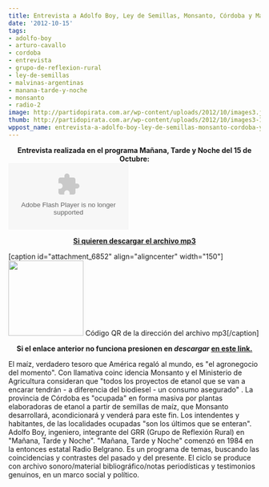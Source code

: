 ```yaml
---
title: Entrevista a Adolfo Boy, Ley de Semillas, Monsanto, Córdoba y Más
date: '2012-10-15'
tags:
- adolfo-boy
- arturo-cavallo
- cordoba
- entrevista
- grupo-de-reflexion-rural
- ley-de-semillas
- malvinas-argentinas
- manana-tarde-y-noche
- monsanto
- radio-2
image: http://partidopirata.com.ar/wp-content/uploads/2012/10/images3.jpg
thumb: http://partidopirata.com.ar/wp-content/uploads/2012/10/images3-150x150.jpg
wppost_name: entrevista-a-adolfo-boy-ley-de-semillas-monsanto-cordoba-y-mas
---
```


<center>
<strong>Entrevista realizada en el programa Mañana, Tarde y Noche del 15 de Octubre:</strong></center><object id="player1497566" width="240" height="133" classid="clsid:d27cdb6e-ae6d-11cf-96b8-444553540000" codebase="http://download.macromedia.com/pub/shockwave/cabs/flash/swflash.cab#version=6,0,40,0"><param name="AllowScriptAccess" value="always" /><param name="allowFullScreen" value="true" /><param name="wmode" value="transparent" /><param name="src" value="http://www.ivoox.com/playerivoox_ee_1497566_1.html" /><param name="allowfullscreen" value="true" /><param name="allowscriptaccess" value="always" /><embed id="player1497566" width="240" height="133" type="application/x-shockwave-flash" src="http://www.ivoox.com/playerivoox_ee_1497566_1.html" AllowScriptAccess="always" allowFullScreen="true" wmode="transparent" allowfullscreen="true" allowscriptaccess="always" /></object>
<p style="text-align: center;"><strong><a href="http://www.ivoox.com/manana-tarde-noche-entrevista-a-adolfo-boy_md_1497566_1.mp3" target="_blank">Si quieren descargar el archivo mp3</a></strong></p>


[caption id="attachment_6852" align="aligncenter" width="150"]<a href="http://partidopirata.com.ar/wp-content/uploads/2012/10/chart4.png"><img class="size-full wp-image-6852" title="chart" src="http://partidopirata.com.ar/wp-content/uploads/2012/10/chart4.png" alt="" width="150" height="150" /></a> Código QR de la dirección del archivo mp3[/caption]
<p style="text-align: center;"><strong>Si el enlace anterior no funciona presionen en <em>descargar</em> <a href="http://www.ivoox.com/manana-tarde-noche-entrevista-a-adolfo-boy-audios-mp3_rf_1497566_1.html" target="_blank">en este link.</a></strong></p>
El maíz, verdadero tesoro que América regaló al mundo, es "el agronegocio del momento". Con llamativa coinc idencia Monsanto y el Ministerio de Agricultura consideran que "todos los proyectos de etanol que se van a encarar tendrán - a diferencia del biodiesel - un consumo asegurado" . La provincia de Córdoba es "ocupada" en forma masiva por plantas elaboradoras de etanol a partir de semillas de maíz, que Monsanto desarrollará, acondicionará y venderá para este fin. Los intendentes y habitantes, de las localidades ocupadas "son los últimos que se enteran". Adolfo Boy, ingeniero, integrante del GRR (Grupo de Reflexión Rural) en "Mañana, Tarde y Noche".
"Mañana, Tarde y Noche" comenzó en 1984 en la entonces estatal Radio Belgrano. Es un programa de temas, buscando las coincidencias y contrastes del pasado y del presente. El ciclo se produce con archivo sonoro/material bibliográfico/notas periodísticas y testimonios genuinos, en un marco social y político.

